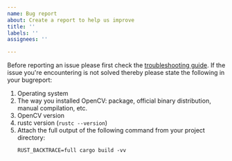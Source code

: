 ```yaml
---
name: Bug report
about: Create a report to help us improve
title: ''
labels: ''
assignees: ''

---
```


Before reporting an issue please first check the
[troubleshooting guide](https://github.com/twistedfall/opencv-rust/blob/master/README.md#troubleshooting). If
the issue you're encountering is not solved thereby please state the following in your bugreport:
1. Operating system
2. The way you installed OpenCV: package, official binary distribution, manual compilation, etc.
3. OpenCV version
4. rustc version (`rustc --version`)
5. Attach the full output of the following command from your project directory:
   ```shell script
   RUST_BACKTRACE=full cargo build -vv 
   ```
